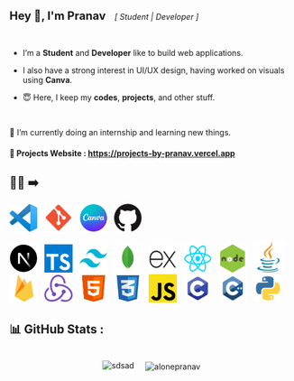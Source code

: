 <!---
alonepranav/alonepranav is a ✨ special ✨ repository because its `README.md` (this file) appears on your GitHub profile.
You can click the Preview link to take a look at your changes.
--->

<span style="font-weight:600; font-size:20px">**Hey 👋, I'm Pranav**</span> <i style="font-weight:400">&nbsp;&nbsp;&nbsp;[ Student | Developer ]</i>

<br/>

- I’m a **Student** and **Developer** like to build web applications.

- I also have a strong interest in UI/UX design, having worked on visuals using **Canva**.

- 😇 Here, I keep my **codes**, **projects**, and other stuff.

<br/>

🌱 I’m currently doing an internship and learning new things.  
  
#### **🔗 Projects Website** : <a href="https://projects-by-pranav.vercel.app">https://projects-by-pranav.vercel.app</a>  

<p style="font-size:25px; margin-top:20px;">

## 👨‍💻 ➡️ 
</p>

<p style="margin-top:10px"></p>

<img src="./img/tools/vscode.png" alt="c" width="50" height="50"/>&nbsp;&nbsp;
<img src="./img/tools/git.png" alt="c" width="50" height="50"/>&nbsp;&nbsp;
<img src="./img/tools/canva.png" alt="c" width="50" height="50"/>&nbsp;&nbsp;
<img src="./img/tools/github.png" alt="c" width="50" height="50"/>&nbsp;&nbsp;

<img src="./img/nextjs.png" alt="c" width="50" height="50"/>&nbsp;&nbsp;
<img src="./img/typescript.png" alt="c" width="50" height="50"/>&nbsp;&nbsp;
<img src="./img/tailwindcss.png" alt="c" width="50" height="50"/>&nbsp;&nbsp;
<img src="./img/mongodb.png" alt="c" width="50" height="50"/>&nbsp;&nbsp;
<img src="./img/expressjs.png" alt="c" width="50" height="50"/>&nbsp;&nbsp;
<img src="./img/reactjs.png" alt="c" width="50" height="50"/>&nbsp;&nbsp;
<img src="./img/nodejs.jpg" alt="c" width="50" height="50"/>&nbsp;&nbsp;
<img src="./img/java.png" alt="java" width="55" height="55"/>&nbsp;&nbsp;
<img src="./img/firebase.png" alt="c" width="50" height="50"/>&nbsp;&nbsp;
<img src="./img/redux.png" alt="c" width="50" height="50"/>&nbsp;&nbsp;
<img src="./img/html.png" alt="c" width="50" height="50"/>&nbsp;&nbsp;
<img src="./img/css.png" alt="c" width="50" height="50"/>&nbsp;&nbsp;
<img src="./img/js.png" alt="c" width="50" height="50"/>&nbsp;&nbsp;
<img src="./img/c.png" alt="c" width="50" height="50"/>&nbsp;&nbsp;
<img src="./img/c++.png" alt="c" width="50" height="50"/>&nbsp;&nbsp;
<img src="./img/python.png" alt="c" width="50" height="50"/>&nbsp;&nbsp;
 
<p style="font-size:25px; margin-top:30px;">

## 📊 GitHub Stats :</p>
<div style="display:flex; justify-content:center; gap:20px; flex-wrap:wrap;">
    <p>
        <img  src="https://github-readme-streak-stats.herokuapp.com/?user=alonepranav&" alt="sdsad" />
    </p>
    <p>
        <img align="center" src="https://github-readme-stats.vercel.app/api/top-langs/?username=alonepranav&hide_border=false&include_all_commits=truese&count_private=true&layout=compact" alt="alonepranav" />
    </p>
</div>

<!-- <p style="font-size:20px; margin-top:20px; font-weight:400">🌐 Connect with me </p>

[![Twitter](https://img.shields.io/badge/Twitter-%231DA1F2.svg?logo=Twitter&logoColor=white)](https://twitter.com/pranavshilavane)
[![Instagram](https://img.shields.io/badge/Instagram-%23E4405F.svg?logo=Instagram&logoColor=white)](https://instagram.com/pranavshilavane)
[![LinkedIn](https://img.shields.io/badge/LinkedIn-%230077B5.svg?logo=linkedin&logoColor=white)](https://www.linkedin.com/in/pranav-shilavane-9245b8236)  -->
